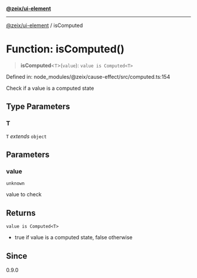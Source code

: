 [**@zeix/ui-element**](../README.md)

***

[@zeix/ui-element](../globals.md) / isComputed

# Function: isComputed()

> **isComputed**\<`T`\>(`value`): `value is Computed<T>`

Defined in: node\_modules/@zeix/cause-effect/src/computed.ts:154

Check if a value is a computed state

## Type Parameters

### T

`T` *extends* `object`

## Parameters

### value

`unknown`

value to check

## Returns

`value is Computed<T>`

- true if value is a computed state, false otherwise

## Since

0.9.0
